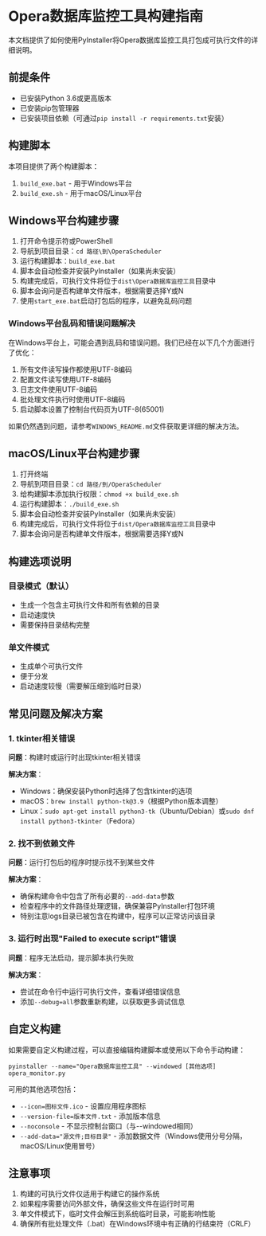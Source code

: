# Opera数据库监控工具构建指南

本文档提供了如何使用PyInstaller将Opera数据库监控工具打包成可执行文件的详细说明。

## 前提条件

- 已安装Python 3.6或更高版本
- 已安装pip包管理器
- 已安装项目依赖（可通过`pip install -r requirements.txt`安装）

## 构建脚本

本项目提供了两个构建脚本：

1. `build_exe.bat` - 用于Windows平台
2. `build_exe.sh` - 用于macOS/Linux平台

## Windows平台构建步骤

1. 打开命令提示符或PowerShell
2. 导航到项目目录：`cd 路径\到\OperaScheduler`
3. 运行构建脚本：`build_exe.bat`
4. 脚本会自动检查并安装PyInstaller（如果尚未安装）
5. 构建完成后，可执行文件将位于`dist\Opera数据库监控工具`目录中
6. 脚本会询问是否构建单文件版本，根据需要选择Y或N
7. 使用`start_exe.bat`启动打包后的程序，以避免乱码问题

### Windows平台乱码和错误问题解决

在Windows平台上，可能会遇到乱码和错误问题。我们已经在以下几个方面进行了优化：

1. 所有文件读写操作都使用UTF-8编码
2. 配置文件读写使用UTF-8编码
3. 日志文件使用UTF-8编码
4. 批处理文件执行时使用UTF-8编码
5. 启动脚本设置了控制台代码页为UTF-8(65001)

如果仍然遇到问题，请参考`WINDOWS_README.md`文件获取更详细的解决方法。

## macOS/Linux平台构建步骤

1. 打开终端
2. 导航到项目目录：`cd 路径/到/OperaScheduler`
3. 给构建脚本添加执行权限：`chmod +x build_exe.sh`
4. 运行构建脚本：`./build_exe.sh`
5. 脚本会自动检查并安装PyInstaller（如果尚未安装）
6. 构建完成后，可执行文件将位于`dist/Opera数据库监控工具`目录中
7. 脚本会询问是否构建单文件版本，根据需要选择Y或N

## 构建选项说明

### 目录模式（默认）

- 生成一个包含主可执行文件和所有依赖的目录
- 启动速度快
- 需要保持目录结构完整

### 单文件模式

- 生成单个可执行文件
- 便于分发
- 启动速度较慢（需要解压缩到临时目录）

## 常见问题及解决方案

### 1. tkinter相关错误

**问题**：构建时或运行时出现tkinter相关错误

**解决方案**：
- Windows：确保安装Python时选择了包含tkinter的选项
- macOS：`brew install python-tk@3.9`（根据Python版本调整）
- Linux：`sudo apt-get install python3-tk`（Ubuntu/Debian）或`sudo dnf install python3-tkinter`（Fedora）

### 2. 找不到依赖文件

**问题**：运行打包后的程序时提示找不到某些文件

**解决方案**：
- 确保构建命令中包含了所有必要的`--add-data`参数
- 检查程序中的文件路径处理逻辑，确保兼容PyInstaller打包环境
- 特别注意logs目录已被包含在构建中，程序可以正常访问该目录

### 3. 运行时出现"Failed to execute script"错误

**问题**：程序无法启动，提示脚本执行失败

**解决方案**：
- 尝试在命令行中运行可执行文件，查看详细错误信息
- 添加`--debug=all`参数重新构建，以获取更多调试信息

## 自定义构建

如果需要自定义构建过程，可以直接编辑构建脚本或使用以下命令手动构建：

```
pyinstaller --name="Opera数据库监控工具" --windowed [其他选项] opera_monitor.py
```

可用的其他选项包括：

- `--icon=图标文件.ico` - 设置应用程序图标
- `--version-file=版本文件.txt` - 添加版本信息
- `--noconsole` - 不显示控制台窗口（与--windowed相同）
- `--add-data="源文件;目标目录"` - 添加数据文件（Windows使用分号分隔，macOS/Linux使用冒号）

## 注意事项

1. 构建的可执行文件仅适用于构建它的操作系统
2. 如果程序需要访问外部文件，确保这些文件在运行时可用
3. 单文件模式下，临时文件会解压到系统临时目录，可能影响性能
4. 确保所有批处理文件（.bat）在Windows环境中有正确的行结束符（CRLF）